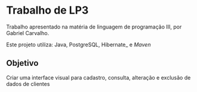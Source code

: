 # Trabalho de LP3

Trabalho apresentado na matéria de linguagem de programação III, por Gabriel Carvalho.

Este projeto utiliza: Java, PostgreSQL, Hibernate_ e _Maven_

## Objetivo

Criar uma interface visual para cadastro, consulta, alteração e exclusão de dados de clientes